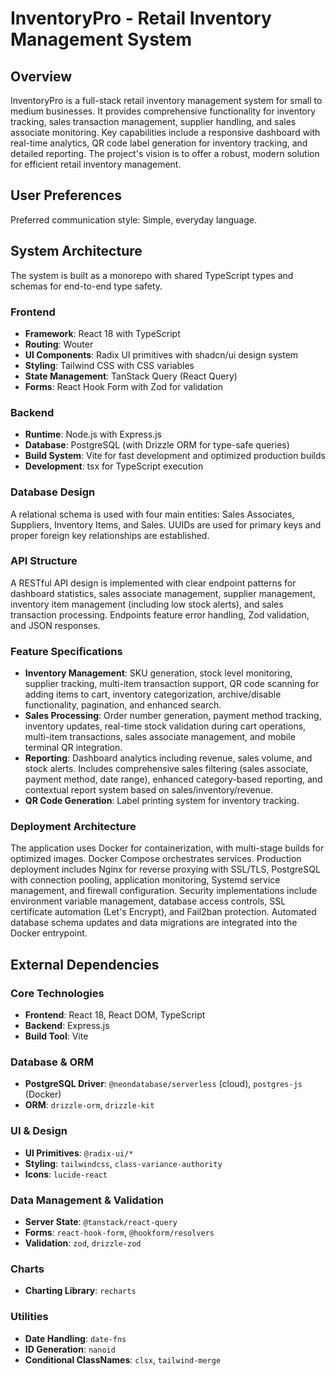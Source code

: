 # InventoryPro - Retail Inventory Management System

## Overview
InventoryPro is a full-stack retail inventory management system for small to medium businesses. It provides comprehensive functionality for inventory tracking, sales transaction management, supplier handling, and sales associate monitoring. Key capabilities include a responsive dashboard with real-time analytics, QR code label generation for inventory tracking, and detailed reporting. The project's vision is to offer a robust, modern solution for efficient retail inventory management.

## User Preferences
Preferred communication style: Simple, everyday language.

## System Architecture
The system is built as a monorepo with shared TypeScript types and schemas for end-to-end type safety.

### Frontend
- **Framework**: React 18 with TypeScript
- **Routing**: Wouter
- **UI Components**: Radix UI primitives with shadcn/ui design system
- **Styling**: Tailwind CSS with CSS variables
- **State Management**: TanStack Query (React Query)
- **Forms**: React Hook Form with Zod for validation

### Backend
- **Runtime**: Node.js with Express.js
- **Database**: PostgreSQL (with Drizzle ORM for type-safe queries)
- **Build System**: Vite for fast development and optimized production builds
- **Development**: tsx for TypeScript execution

### Database Design
A relational schema is used with four main entities: Sales Associates, Suppliers, Inventory Items, and Sales. UUIDs are used for primary keys and proper foreign key relationships are established.

### API Structure
A RESTful API design is implemented with clear endpoint patterns for dashboard statistics, sales associate management, supplier management, inventory item management (including low stock alerts), and sales transaction processing. Endpoints feature error handling, Zod validation, and JSON responses.

### Feature Specifications
- **Inventory Management**: SKU generation, stock level monitoring, supplier tracking, multi-item transaction support, QR code scanning for adding items to cart, inventory categorization, archive/disable functionality, pagination, and enhanced search.
- **Sales Processing**: Order number generation, payment method tracking, inventory updates, real-time stock validation during cart operations, multi-item transactions, sales associate management, and mobile terminal QR integration.
- **Reporting**: Dashboard analytics including revenue, sales volume, and stock alerts. Includes comprehensive sales filtering (sales associate, payment method, date range), enhanced category-based reporting, and contextual report system based on sales/inventory/revenue.
- **QR Code Generation**: Label printing system for inventory tracking.

### Deployment Architecture
The application uses Docker for containerization, with multi-stage builds for optimized images. Docker Compose orchestrates services. Production deployment includes Nginx for reverse proxying with SSL/TLS, PostgreSQL with connection pooling, application monitoring, Systemd service management, and firewall configuration. Security implementations include environment variable management, database access controls, SSL certificate automation (Let's Encrypt), and Fail2ban protection. Automated database schema updates and data migrations are integrated into the Docker entrypoint.

## External Dependencies

### Core Technologies
- **Frontend**: React 18, React DOM, TypeScript
- **Backend**: Express.js
- **Build Tool**: Vite

### Database & ORM
- **PostgreSQL Driver**: `@neondatabase/serverless` (cloud), `postgres-js` (Docker)
- **ORM**: `drizzle-orm`, `drizzle-kit`

### UI & Design
- **UI Primitives**: `@radix-ui/*`
- **Styling**: `tailwindcss`, `class-variance-authority`
- **Icons**: `lucide-react`

### Data Management & Validation
- **Server State**: `@tanstack/react-query`
- **Forms**: `react-hook-form`, `@hookform/resolvers`
- **Validation**: `zod`, `drizzle-zod`

### Charts
- **Charting Library**: `recharts`

### Utilities
- **Date Handling**: `date-fns`
- **ID Generation**: `nanoid`
- **Conditional ClassNames**: `clsx`, `tailwind-merge`